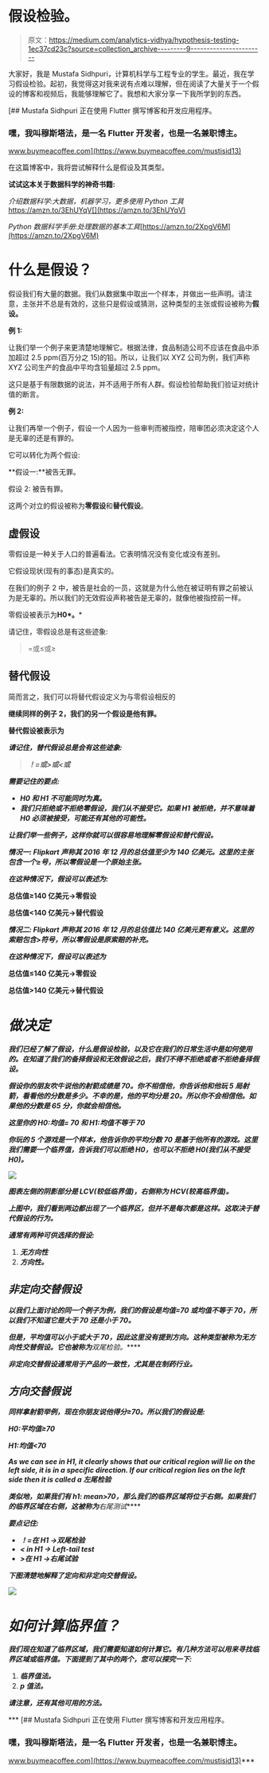 # 假设检验。

> 原文：<https://medium.com/analytics-vidhya/hypothesis-testing-1ec37cd23c?source=collection_archive---------9----------------------->

大家好，我是 Mustafa Sidhpuri，计算机科学与工程专业的学生。最近，我在学习假设检验。起初，我觉得这对我来说有点难以理解，但在阅读了大量关于一个假设的博客和视频后，我能够理解它了。我想和大家分享一下我所学到的东西。

[](https://www.buymeacoffee.com/mustisid13) [## Mustafa Sidhpuri 正在使用 Flutter 撰写博客和开发应用程序。

### 嘿，我叫穆斯塔法，是一名 Flutter 开发者，也是一名兼职博主。

www.buymeacoffee.com](https://www.buymeacoffee.com/mustisid13) 

在这篇博客中，我将尝试解释什么是假设及其类型。

**试试这本关于数据科学的神奇书籍:**

*介绍数据科学:大数据，机器学习，更多使用 Python 工具*https://amzn.to/3EhUYqV[](https://amzn.to/3EhUYqV)

*Python 数据科学手册:处理数据的基本工具*[https://amzn.to/2XpgV6M](https://amzn.to/2XpgV6M)

# 什么是假设？

假设我们有大量的数据。我们从数据集中取出一个样本，并做出一些声明。请注意，主张并不总是有效的，这些只是假设或猜测，这种类型的主张或假设被称为**假设。**

**例 1:**

让我们举一个例子来更清楚地理解它。根据法律，食品制造公司不应该在食品中添加超过 2.5 ppm(百万分之 15)的铅。所以，让我们以 XYZ 公司为例，我们声称 XYZ 公司生产的食品中平均含铅量超过 2.5 ppm。

这只是基于有限数据的说法，并不适用于所有人群。假设检验帮助我们验证对统计值的断言。

**例 2:**

让我们再举一个例子，假设一个人因为一些审判而被指控，陪审团必须决定这个人是无辜的还是有罪的。

它可以转化为两个假设:

**假设一:**被告无罪。

假设 2: 被告有罪。

这两个对立的假设被称为**零假设**和**替代假设**。

## 虚假设

零假设是一种关于人口的普遍看法。它表明情况没有变化或没有差别。

它假设现状(现有的事态)是真实的。

在我们的例子 2 中，被告是社会的一员，这就是为什么他在被证明有罪之前被认为是无辜的。所以我们的无效假设声称被告是无辜的，就像他被指控前一样。

零假设被表示为**H0*。***

请记住，零假设总是有这些迹象:

> =或≤或≥

## 替代假设

简而言之，我们可以将替代假设定义为与零假设相反的

**继续同样的例子 2，我们的另一个假设是他有罪。**

**替代假设被表示为**

***请记住，替代假设总是会有这些迹象:***

> *****！=或>或<或*****

*****需要记住的要点:*****

*   ***H0 和 H1 不可能同时为真。***
*   ***我们只拒绝或不拒绝零假设，我们从不接受它。如果 H1 被拒绝，并不意味着 H0 必须被接受，可能还有其他的可能性。***

***让我们举一些例子，这样你就可以很容易地理解零假设和替代假设。***

*****情况一:** Flipkart 声称其 2016 年 12 月的总估值至少为 140 亿美元。这里的主张包含一个≥号，所以零假设是一个原始主张。***

*****在这种情况下，假设可以表述为:*****

****总估值≥140 亿美元→零假设****

****总估值<140 亿美元→替代假设****

*****情况二:** Flipkart 声称其 2016 年 12 月的总估值比 140 亿美元更有意义。这里的索赔包含>符号，所以零假设是原索赔的补充。***

***在这种情况下，假设可以表述为***

****总估值≤140 亿美元→零假设****

****总估值>140 亿美元→替代假设****

# ***做决定***

***我们已经了解了假设，什么是假设检验，以及它在我们的日常生活中是如何使用的。在知道了我们的备择假设和无效假设之后，我们不得不拒绝或者不拒绝备择假设。***

***假设你的朋友吹牛说他的射箭成绩是 70。你不相信他，你告诉他和他玩 5 局射箭，看看他的分数是多少。不幸的是，他的平均分是 20。所以你不会相信他。如果他的分数是 65 分，你就会相信他。***

***这里你的 **H0:均值= 70** 和 **H1:均值不等于 70*****

***你玩的 5 个游戏是一个样本，他告诉你的平均分数 70 是基于他所有的游戏。这里我们需要一个临界值，告诉我们可以拒绝 H0，也可以不拒绝 H0(我们从不接受 H0)。***

***![](img/ff19c688e19b8a92efedb8932266b503.png)***

***图表左侧的阴影部分是 LCV(较低临界值)，右侧称为 HCV(较高临界值)。***

***上图中，我们看到两边都出现了一个临界区，但并不是每次都是这样。这取决于替代假设的行为。***

***通常有两种可供选择的假设:***

1.  ***无方向性***
2.  ***方向性。***

## ***非定向交替假设***

***以我们上面讨论的同一个例子为例，我们的假设是均值=70 或均值不等于 70，所以我们不知道它是大于 70 还是小于 70。***

***但是，平均值可以小于或大于 70，因此这里没有提到方向。这种类型被称为无方向性交替假设。它也被称为**双尾检验。*****

***非定向交替假设通常用于产品的一致性，尤其是在制药行业。***

## *****方向交替假说*****

***同样拿射箭举例，现在你朋友说他得分≥70。所以我们的假设是:***

***H0:平均值≥70***

***H1:均值<70***

***As we can see in H1, it clearly shows that our critical region will lie on the left side, it is in a specific direction. If our critical region lies on the left side then it is called a **左尾检验*****

***类似地，如果我们有 h1: mean>70，那么我们的临界区域将位于右侧。如果我们的临界区域在右侧，这被称为**右尾测试*****

*****要点记住:*****

*   ***！=在 H1 →双尾检验***
*   ***< in H1 → Left-tail test***
*   ***>在 H1 →右尾试验***

***下图清楚地解释了定向和非定向交替假设。***

***![](img/218a2ed7f4d0468cd562b126bc92b3a0.png)***

# ***如何计算临界值？***

***我们现在知道了临界区域，我们需要知道如何计算它。有几种方法可以用来寻找临界区域或临界值。下面提到了其中的两个，您可以探究一下:***

1.  ***临界值法。***
2.  ***p 值法。***

***请注意，还有其他可用的方法。***

***[](https://www.buymeacoffee.com/mustisid13) [## Mustafa Sidhpuri 正在使用 Flutter 撰写博客和开发应用程序。

### 嘿，我叫穆斯塔法，是一名 Flutter 开发者，也是一名兼职博主。

www.buymeacoffee.com](https://www.buymeacoffee.com/mustisid13)***
